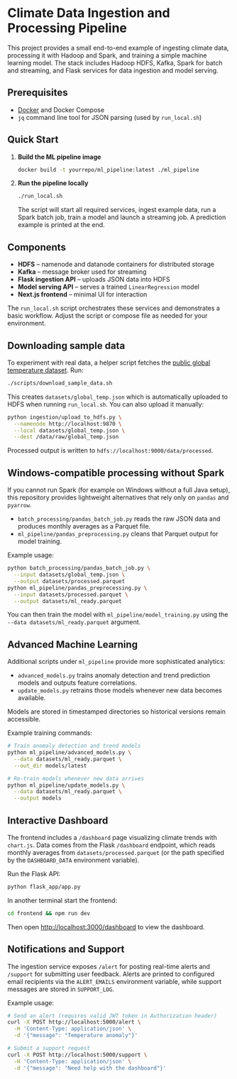 # Climate Data Ingestion and Processing Pipeline

This project provides a small end-to-end example of ingesting climate data, processing it with Hadoop and Spark, and training a simple machine learning model. The stack includes Hadoop HDFS, Kafka, Spark for batch and streaming, and Flask services for data ingestion and model serving.

## Prerequisites

- [Docker](https://docs.docker.com/get-docker/) and Docker Compose
- `jq` command line tool for JSON parsing (used by `run_local.sh`)

## Quick Start

1. **Build the ML pipeline image**

   ```bash
   docker build -t yourrepo/ml_pipeline:latest ./ml_pipeline
   ```

2. **Run the pipeline locally**
   ```bash
   ./run_local.sh
   ```
   The script will start all required services, ingest example data, run a Spark batch job, train a model and launch a streaming job. A prediction example is printed at the end.

## Components

- **HDFS** – namenode and datanode containers for distributed storage
- **Kafka** – message broker used for streaming
- **Flask ingestion API** – uploads JSON data into HDFS
- **Model serving API** – serves a trained `LinearRegression` model
- **Next.js frontend** – minimal UI for interaction

The `run_local.sh` script orchestrates these services and demonstrates a basic workflow. Adjust the script or compose file as needed for your environment.

## Downloading sample data

To experiment with real data, a helper script fetches the [public global temperature dataset](https://datahub.io/core/global-temp). Run:

```bash
./scripts/download_sample_data.sh
```

This creates `datasets/global_temp.json` which is automatically uploaded to HDFS when running `run_local.sh`. You can also upload it manually:

```bash
python ingestion/upload_to_hdfs.py \
  --namenode http://localhost:9870 \
  --local datasets/global_temp.json \
  --dest /data/raw/global_temp.json
```

Processed output is written to `hdfs://localhost:9000/data/processed`.

## Windows-compatible processing without Spark

If you cannot run Spark (for example on Windows without a full Java setup), this
repository provides lightweight alternatives that rely only on `pandas` and
`pyarrow`.

- `batch_processing/pandas_batch_job.py` reads the raw JSON data and produces
  monthly averages as a Parquet file.
- `ml_pipeline/pandas_preprocessing.py` cleans that Parquet output for model
  training.

Example usage:

```bash
python batch_processing/pandas_batch_job.py \
  --input datasets/global_temp.json \
  --output datasets/processed.parquet
python ml_pipeline/pandas_preprocessing.py \
  --input datasets/processed.parquet \
  --output datasets/ml_ready.parquet
```

You can then train the model with `ml_pipeline/model_training.py` using the
`--data datasets/ml_ready.parquet` argument.

## Advanced Machine Learning

Additional scripts under `ml_pipeline` provide more sophisticated analytics:

- `advanced_models.py` trains anomaly detection and trend prediction models and
  outputs feature correlations.
- `update_models.py` retrains those models whenever new data becomes available.

Models are stored in timestamped directories so historical versions remain
accessible.

Example training commands:

```bash
# Train anomaly detection and trend models
python ml_pipeline/advanced_models.py \
  --data datasets/ml_ready.parquet \
  --out_dir models/latest

# Re-train models whenever new data arrives
python ml_pipeline/update_models.py \
  --data datasets/ml_ready.parquet \
  --output models
```

## Interactive Dashboard

The frontend includes a `/dashboard` page visualizing climate trends with
`chart.js`. Data comes from the Flask `/dashboard` endpoint, which reads
monthly averages from `datasets/processed.parquet` (or the path specified by
the `DASHBOARD_DATA` environment variable).

Run the Flask API:

```bash
python flask_app/app.py
```

In another terminal start the frontend:

```bash
cd frontend && npm run dev
```

Then open <http://localhost:3000/dashboard> to view the dashboard.

## Notifications and Support

The ingestion service exposes `/alert` for posting real-time alerts and
`/support` for submitting user feedback. Alerts are printed to configured email
recipients via the `ALERT_EMAILS` environment variable, while support messages
are stored in `SUPPORT_LOG`.

Example usage:

```bash
# Send an alert (requires valid JWT token in Authorization header)
curl -X POST http://localhost:5000/alert \
  -H 'Content-Type: application/json' \
  -d '{"message": "Temperature anomaly"}'

# Submit a support request
curl -X POST http://localhost:5000/support \
  -H 'Content-Type: application/json' \
  -d '{"message": "Need help with the dashboard"}'
```
